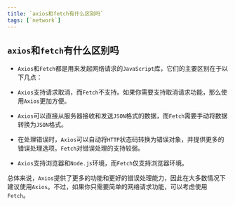 ```yaml
---
title: `axios和fetch有什么区别吗`
tags: [`network`]
---
```


## `axios`和`fetch`有什么区别吗

- `Axios`和`Fetch`都是用来发起网络请求的`JavaScript`库，它们的主要区别在于以下几点：

- `Axios`支持请求取消，而`Fetch`不支持。如果你需要支持取消请求功能，那么使用`Axios`更加方便。

- `Axios`可以直接从服务器接收和发送`JSON`格式的数据，而`Fetch`需要手动将数据转换为`JSON`格式。

- 在处理错误时，`Axios`可以自动将`HTTP`状态码转换为错误对象，并提供更多的错误处理选项。`Fetch`对错误处理的支持较弱。

- `Axios`支持浏览器和`Node.js`环境，而`Fetch`仅支持浏览器环境。


总体来说，`Axios`提供了更多的功能和更好的错误处理能力，因此在大多数情况下建议使用`Axios`。不过，如果你只需要简单的网络请求功能，可以考虑使用`Fetch`。